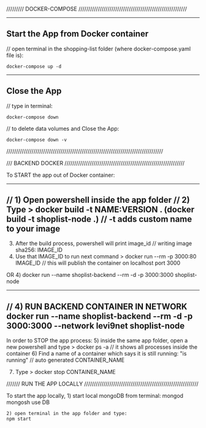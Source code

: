 ///////// DOCKER-COMPOSE ////////////////////////////////////////////////////////

-----------------------------------
Start the App from Docker container
-----------------------------------
// open terminal in the shopping-list folder (where docker-compose.yaml file is):

    docker-compose up -d

--------------
Close the App
--------------
// type in terminal:

    docker-compose down

// to delete data volumes and Close the App:

    docker-compose down -v


/////////////////////////////////////////////////////////////////////////////////

/// BACKEND DOCKER //////////////////////////////////////////////////////////////

To START the app out of Docker container:

-------------------------------------------------------------------------------------------------------------------------------------
// 1) Open powershell inside the app folder
// 2) Type > docker build -t NAME:VERSION .    (docker build -t shoplist-node .)    // -t adds custom name to your image
-------------------------------------------------------------------------------------------------------------------------------------

3) After the build process, powershell will print image_id                     // writing image sha256: IMAGE_ID
4) Use that IMAGE_ID to run next command > docker run --rm -p 3000:80 IMAGE_ID      // this will publish the container on localhost port 3000

OR 4) docker run --name shoplist-backend --rm -d -p 3000:3000 shoplist-node

-------------------------------------------------------------------------------------------------------------------------------------
// 4) RUN BACKEND CONTAINER IN NETWORK
    docker run 
    --name shoplist-backend 
    --rm 
    -d 
    -p 3000:3000 
    --network levi9net 
    shoplist-node
-------------------------------------------------------------------------------------------------------------------------------------


In order to STOP the app process:
5) inside the same app folder, open a new powershell and type > docker ps -a   // it shows all processes inside the container
6) Find a name of a container which says it is still running: "is running"     // auto generated CONTAINER_NAME

7) Type > docker stop CONTAINER_NAME

/////// RUN THE APP LOCALLY ///////////////////////////////////////////////////////////

To start the app locally,
    1) start local mongoDB from terminal:
        mongod
        mongosh
            use DB

    2) open terminal in the app folder and type: 
    npm start


